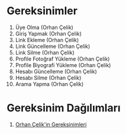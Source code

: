 # Gereksinimler

1. Üye Olma (Orhan Çelik)
2. Giriş Yapmak (Orhan Çelik)
3. Link Ekleme (Orhan Çelik)
4. Link Güncelleme (Orhan Çelik)
5. Link Silme (Orhan Çelik)
6. Profile Fotoğraf Yükleme (Orhan Çelik)
7. Profile Biyografi Yükleme (Orhan Çelik)
8. Hesabı Güncelleme (Orhan Çelik)
9. Hesabı Silme (Orhan Çelik)
10. Arama Yapma (Orhan Çelik)

# Gereksinim Dağılımları

1. [Orhan Çelik'in Gereksinimleri](./Orhan%20Çelik%20Gereksinimler.md)


